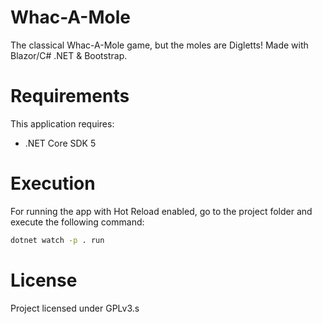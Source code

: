 # Whac-A-Mole

The classical Whac-A-Mole game, but the moles are Digletts! Made with Blazor/C# .NET & Bootstrap.

# Requirements

This application requires:

- .NET Core SDK 5

# Execution

For running the app with Hot Reload enabled, go to the project folder and execute the following command:

```bash
dotnet watch -p . run
```

# License

Project licensed under GPLv3.s
